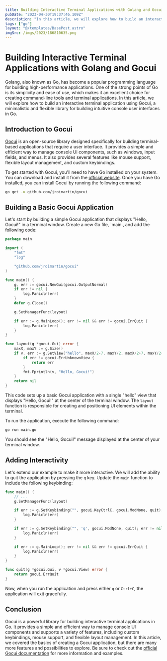 ```yaml
---
title: Building Interactive Terminal Applications with Golang and Gocui
pubDate: "2023-04-30T19:37:46.109Z"
description: "In this article, we will explore how to build an interactive terminal application using Gocui, a minimalistic and flexible library for building intuitive console user interfaces in Go."
tags: ["go"]
layout: "@/templates/BasePost.astro"
imgSrc: /imgs/2023/186810635.png
---
```

# Building Interactive Terminal Applications with Golang and Gocui

Golang, also known as Go, has become a popular programming language for building high-performance applications. One of the strong points of Go is its simplicity and ease of use, which makes it an excellent choice for creating command-line tools and terminal applications. In this article, we will explore how to build an interactive terminal application using Gocui, a minimalistic and flexible library for building intuitive console user interfaces in Go.

## Introduction to Gocui

[Gocui](https://github.com/jroimartin/gocui) is an open-source library designed specifically for building terminal-based applications that require a user interface. It provides a simple and efficient way to manage console UI components, such as windows, input fields, and menus. It also provides several features like mouse support, flexible layout management, and custom keybindings.

To get started with Gocui, you'll need to have Go installed on your system. You can download and install it from the [official website](https://golang.org/dl/). Once you have Go installed, you can install Gocui by running the following command:

```bash
go get -u github.com/jroimartin/gocui
```

## Building a Basic Gocui Application

Let's start by building a simple Gocui application that displays "Hello, Gocui!" in a terminal window. Create a new Go file, `main., and add the following code:

```go
package main

import (
	"fmt"
	"log"

	"github.com/jroimartin/gocui"
)

func main() {
	g, err := gocui.NewGui(gocui.OutputNormal)
	if err != nil {
		log.Panicln(err)
	}
	defer g.Close()

	g.SetManagerFunc(layout)

	if err := g.MainLoop(); err != nil && err != gocui.ErrQuit {
		log.Panicln(err)
	}
}

func layout(g *gocui.Gui) error {
	maxX, maxY := g.Size()
	if v, err := g.SetView("hello", maxX/2-7, maxY/2, maxX/2+7, maxY/2+2); err != nil {
		if err != gocui.ErrUnknownView {
			return err
		}
		fmt.Fprintln(v, "Hello, Gocui!")
	}
	return nil
}
```

This code sets up a basic Gocui application with a single "hello" view that displays "Hello, Gocui!" at the center of the terminal window. The `layout` function is responsible for creating and positioning UI elements within the terminal.

To run the application, execute the following command:

```bash
go run main.go
```

You should see the "Hello, Gocui!" message displayed at the center of your terminal window.

## Adding Interactivity

Let's extend our example to make it more interactive. We will add the ability to quit the application by pressing the `q` key. Update the `main` function to include the following keybinding:

```go
func main() {
	// ...
	g.SetManagerFunc(layout)

	if err := g.SetKeybinding("", gocui.KeyCtrlC, gocui.ModNone, quit); err != nil {
		log.Panicln(err)
	}

	if err := g.SetKeybinding("", 'q', gocui.ModNone, quit); err != nil {
		log.Panicln(err)
	}

	if err := g.MainLoop(); err != nil && err != gocui.ErrQuit {
		log.Panicln(err)
	}
}

func quit(g *gocui.Gui, v *gocui.View) error {
	return gocui.ErrQuit
}
```

Now, when you run the application and press either `q` or `Ctrl+C`, the application will exit gracefully.

## Conclusion

Gocui is a powerful library for building interactive terminal applications in Go. It provides a simple and efficient way to manage console UI components and supports a variety of features, including custom keybindings, mouse support, and flexible layout management. In this article, we covered the basics of creating a Gocui application, but there are many more features and possibilities to explore. Be sure to check out the [official Gocui documentation](https://pkg.go.dev/github.com/jroimartin/gocui) for more information and examples.
